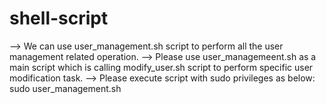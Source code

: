 # shell-script

--> We can use user_management.sh script to perform all the user management related operation.
--> Please use user_managemeent.sh as a main script which is calling modify_user.sh script to perform specific user modification task.
--> Please execute script with sudo privileges as below:
    sudo user_management.sh
